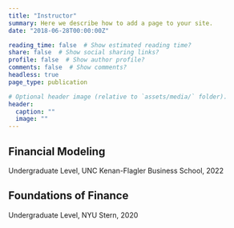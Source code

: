 ```yaml
---
title: "Instructor"
summary: Here we describe how to add a page to your site.
date: "2018-06-28T00:00:00Z"

reading_time: false  # Show estimated reading time?
share: false  # Show social sharing links?
profile: false  # Show author profile?
comments: false  # Show comments?
headless: true
page_type: publication

# Optional header image (relative to `assets/media/` folder).
header:
  caption: ""
  image: ""
---
```

<h2> Financial Modeling </h2>
Undergraduate Level, UNC Kenan-Flagler Business School, 2022

<h2> Foundations of Finance </h2>
Undergraduate Level, NYU Stern, 2020
